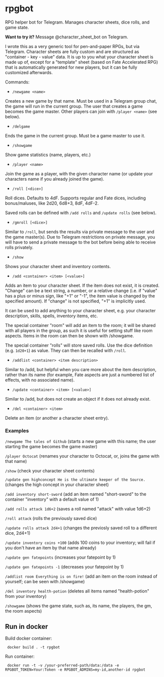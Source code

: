 
# rpgbot
RPG helper bot for Telegram. Manages character sheets, dice rolls, and game state.

**Want to try it?** Message @character_sheet_bot on Telegram.

I wrote this as a very generic tool for pen-and-paper RPGs, but via Telegram. Character sheets are fully custom and are structured as "container - key - value" data. It is up to you what your character sheet is made up of, except for a "template" sheet (based on Fate Accelerated RPG) that is automatically generated for new players, but it can be fully customized afterwards.

Commands:

  - `/newgame <name>`

Creates a new game by that name. Must be used in a Telegram group chat, the game will run in the current group. The user that creates a game becomes the game master. Other players can join with `/player <name>` (see below).

  - `/delgame`

Ends the game in the current group. Must be a game master to use it.

  - `/showgame`

Show game statistics (name, players, etc.)

  - `/player <name>`

Join the game as a player, with the given character name (or update your characters name if you already joined the game).

  - `/roll [<dice>]`

Roll dices. Defaults to 4dF. Supports regular and Fate dices, including bonus/maluses, like 2d20, 6d8+3, 8dF, 4dF-2.

Saved rolls can be defined with `/add rolls` and `/update rolls` (see below).

  - `/gmroll [<dice>]`

Similar to `/roll`, but sends the results via private message to the user and the game master(s). Due to Telegram restrictions on private message, you will have to send a private message to the bot before being able to receive rolls privately.

  - `/show`

Shows your character sheet and inventory contents.

  - `/add <container> <item> [<value>]`

Adds an item to your character sheet. If the item does not exist, it is created. "Change" can be a text string, a number, or a relative change (i.e. if "value" has a plus or minus sign, like "+1" or "-1", the item value is changed by the specified amount). If "change" is not specified, "+1" is implicitly used.

It can be used to add anything to your character sheet, e.g. your character description, skills, spells, inventory items, etc.

The special container "room" will add an item to the room; it will be shared with all players in the group, as such it is useful for setting stuff like room aspects. Items in the room can then be shown with /showgame.

The special container "rolls" will store saved rolls. Use the dice definition (e.g. `1d20+1`) as value. They can then be recalled with `/roll`.

  - `/addlist <container> <item description>`

Similar to /add, but helpful when you care more about the item description, rather than its name (for example, Fate aspects are just a numbered list of effects, with no associated name).

  - `/update <container> <item> [<value>]`

Similar to /add, but does not create an object if it does not already exist.

  - `/del <container> <item>`

Delete an item (or another a character sheet entry). 

### Examples

`/newgame The tales of Github` (starts a new game with this name; the user starting the game becomes the game master)

`/player Octocat` (renames your character to Octocat, or, joins the game with that name)

`/show` (check your character sheet contents)

`/update gen highconcept He is the ultimate keeper of the Source.` (changes the high concept in your character sheet)

`/add inventory short-sword` (add an item named "short-sword" to the container "inventory" with a default value of 1)

`/add rolls attack 1d6+2` (saves a roll named "attack" with value 1d6+2)

`/roll attack` (rolls the previously saved dice)

`/update rolls attack 2d4+1` (changes the previosly saved roll to a different dice, 2d4+1)

`/update inventory coins +100` (adds 100 coins to your inventory; will fail if you don't have an item by that name already)

`/update gen fatepoints` (increases your fatepoint by 1)

`/update gen fatepoints -1` (decreases your fatepoint by 1)

`/addlist room Everything is on fire!` (add an item on the room instead of yourself; can be seen with /showgame)

`/del inventory health-potion` (deletes all items named "health-potion" from your inventory)

`/showgame` (shows the game state, such as, its name, the players, the gm, the room aspects)

## Run in docker

Build docker container:

```
 docker build . -t rpgbot
```


Run container:

```
 docker run -t -v /your-preferred-path/data:/data -e RPGBOT_TOKEN=Your:Token -e RPGBOT_ADMINS=my-id,another-id rpgbot
```
